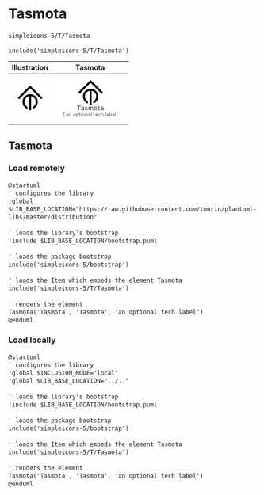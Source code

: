 # Tasmota


```text
simpleicons-5/T/Tasmota
```

```text
include('simpleicons-5/T/Tasmota')
```



| Illustration | Tasmota |
| :---: | :---: |
| ![illustration for Illustration](../../simpleicons-5/T/Tasmota.png) | ![illustration for Tasmota](../../simpleicons-5/T/Tasmota.Local.png) |




## Tasmota

### Load remotely
```plantuml
@startuml
' configures the library
!global $LIB_BASE_LOCATION="https://raw.githubusercontent.com/tmorin/plantuml-libs/master/distribution"

' loads the library's bootstrap
!include $LIB_BASE_LOCATION/bootstrap.puml

' loads the package bootstrap
include('simpleicons-5/bootstrap')

' loads the Item which embeds the element Tasmota
include('simpleicons-5/T/Tasmota')

' renders the element
Tasmota('Tasmota', 'Tasmota', 'an optional tech label')
@enduml
```

### Load locally
```plantuml
@startuml
' configures the library
!global $INCLUSION_MODE="local"
!global $LIB_BASE_LOCATION="../.."

' loads the library's bootstrap
!include $LIB_BASE_LOCATION/bootstrap.puml

' loads the package bootstrap
include('simpleicons-5/bootstrap')

' loads the Item which embeds the element Tasmota
include('simpleicons-5/T/Tasmota')

' renders the element
Tasmota('Tasmota', 'Tasmota', 'an optional tech label')
@enduml
```

